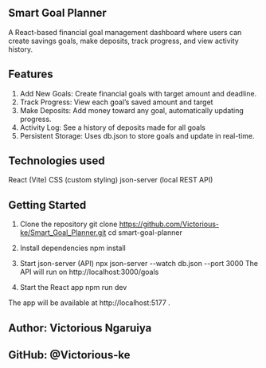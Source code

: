 ## Smart Goal Planner

A React-based financial goal management dashboard where users can create savings goals, make deposits, track progress, and view activity history.

## Features

1. Add New Goals: Create financial goals with target amount and deadline.
2. Track Progress: View each goal’s saved amount and target
3. Make Deposits: Add money toward any goal, automatically updating progress.
4. Activity Log: See a history of deposits made for all goals
5. Persistent Storage: Uses db.json to store goals and update in real-time.

## Technologies used
React (Vite)
CSS (custom styling)
json-server (local REST API)


## Getting Started
1. Clone the repository
git clone https://github.com/Victorious-ke/Smart_Goal_Planner.git
cd smart-goal-planner

2. Install dependencies
npm install

3. Start json-server (API)
npx json-server --watch db.json --port 3000
The API will run on http://localhost:3000/goals

4. Start the React app
npm run dev


The app will be available at http://localhost:5177
.


## Author: Victorious Ngaruiya
## GitHub: @Victorious-ke

